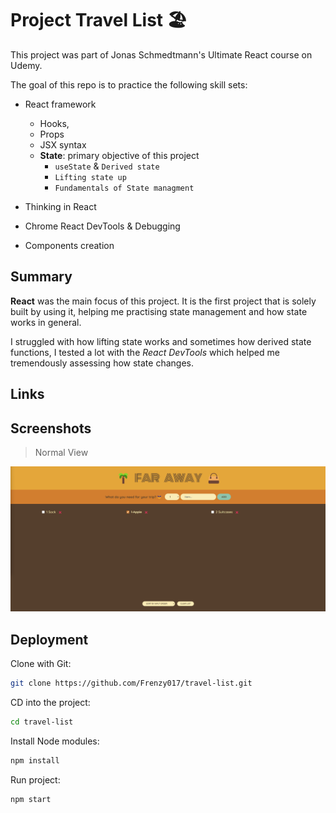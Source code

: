 # Project Travel List 🏖️

This project was part of Jonas Schmedtmann's  Ultimate React course on Udemy.

The goal of this repo is to practice the following skill sets:

- React framework
    - Hooks,
    - Props
    - JSX syntax
    - **State**: primary objective of this project
        - `useState` & `Derived state`
        - `Lifting state up`
        - `Fundamentals of State managment`
    

- Thinking in React
- Chrome React DevTools & Debugging
- Components creation

## Summary

**React** was the main focus of this project. It is the first project that is solely built by using it, helping me practising state management and how state works in general.

I struggled with how lifting state works and sometimes how derived state functions, I tested a lot with the _React DevTools_ which helped me tremendously assessing how state changes.


## Links


## Screenshots

> Normal View

![Screenshot Normal](/travel-list/images/travel-list.png)


## Deployment

Clone with Git:
```sh
git clone https://github.com/Frenzy017/travel-list.git
```

CD into the project:
```sh
cd travel-list
```

Install Node modules:
```sh
npm install
```

Run project:
```sh
npm start
```
